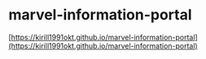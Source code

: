 # marvel-information-portal
[https://kirill1991okt.github.io/marvel-information-portal](https://kirill1991okt.github.io/marvel-information-portal)
